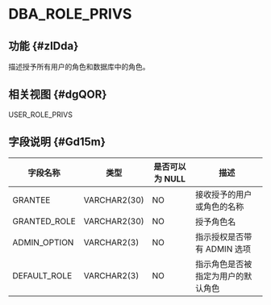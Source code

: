 DBA_ROLE_PRIVS 
===================================



功能 {#zIDda}
-----------

描述授予所有用户的角色和数据库中的角色。

相关视图 {#dgQOR}
-------------

USER_ROLE_PRIVS

字段说明 {#Gd15m}
-------------



|   **字段名称**   |    **类型**    | **是否可以为 NULL** |      **描述**       |
|--------------|--------------|----------------|-------------------|
| GRANTEE      | VARCHAR2(30) | NO             | 接收授予的用户或角色的名称     |
| GRANTED_ROLE | VARCHAR2(30) | NO             | 授予角色名             |
| ADMIN_OPTION | VARCHAR2(3)  | NO             | 指示授权是否带有 ADMIN 选项 |
| DEFAULT_ROLE | VARCHAR2(3)  | NO             | 指示角色是否被指定为用户的默认角色 |



